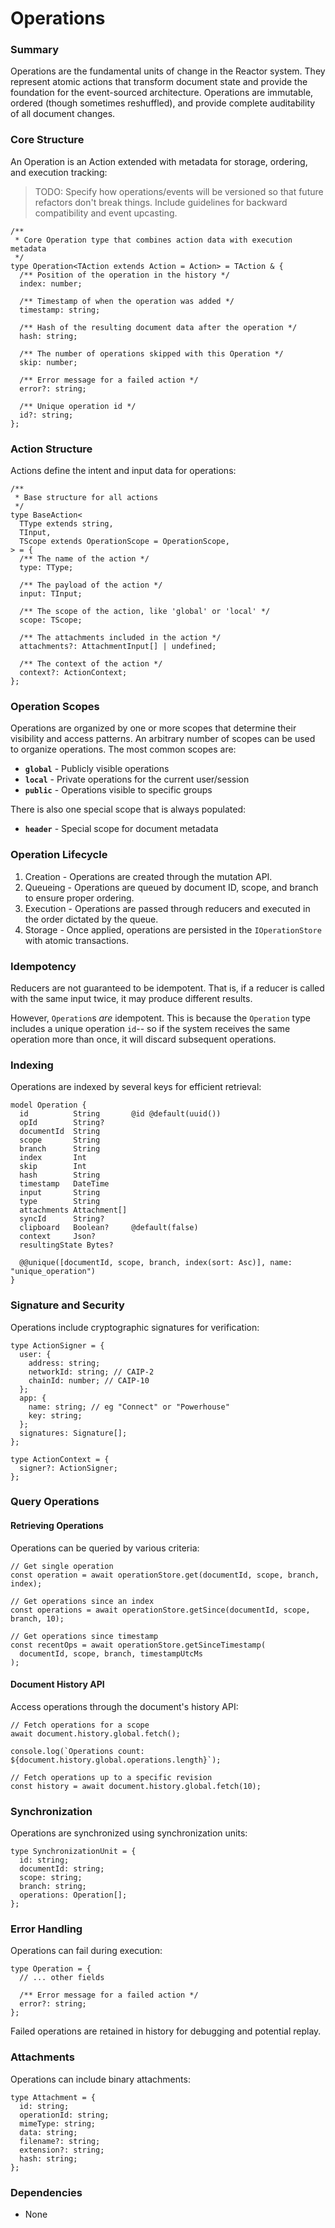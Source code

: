 # Operations

### Summary

Operations are the fundamental units of change in the Reactor system. They represent atomic actions that transform document state and provide the foundation for the event-sourced architecture. Operations are immutable, ordered (though sometimes reshuffled), and provide complete auditability of all document changes.

### Core Structure

An Operation is an Action extended with metadata for storage, ordering, and execution tracking:

> TODO: Specify how operations/events will be versioned so that future refactors don't break things. Include guidelines for backward compatibility and event upcasting.

```tsx
/**
 * Core Operation type that combines action data with execution metadata
 */
type Operation<TAction extends Action = Action> = TAction & {
  /** Position of the operation in the history */
  index: number;

  /** Timestamp of when the operation was added */
  timestamp: string;

  /** Hash of the resulting document data after the operation */
  hash: string;

  /** The number of operations skipped with this Operation */
  skip: number;

  /** Error message for a failed action */
  error?: string;
	
  /** Unique operation id */
  id?: string;
};
```

### Action Structure

Actions define the intent and input data for operations:

```tsx
/**
 * Base structure for all actions
 */
type BaseAction<
  TType extends string,
  TInput,
  TScope extends OperationScope = OperationScope,
> = {
  /** The name of the action */
  type: TType;

  /** The payload of the action */
  input: TInput;

  /** The scope of the action, like 'global' or 'local' */
  scope: TScope;

  /** The attachments included in the action */
  attachments?: AttachmentInput[] | undefined;

  /** The context of the action */
  context?: ActionContext;
};
```

### Operation Scopes

Operations are organized by one or more scopes that determine their visibility and access patterns. An arbitrary number of scopes can be used to organize operations. The most common scopes are:

- **`global`** - Publicly visible operations
- **`local`** - Private operations for the current user/session
- **`public`** - Operations visible to specific groups

There is also one special scope that is always populated:

- **`header`** - Special scope for document metadata

### Operation Lifecycle

1. Creation - Operations are created through the mutation API.
2. Queueing - Operations are queued by document ID, scope, and branch to ensure proper ordering.
3. Execution - Operations are passed through reducers and executed in the order dictated by the queue.
4. Storage - Once applied, operations are persisted in the `IOperationStore` with atomic transactions.

### Idempotency

Reducers are not guaranteed to be idempotent. That is, if a reducer is called with the same input twice, it may produce different results.

However, `Operation`s _are_ idempotent. This is because the `Operation` type includes a unique operation `id`-- so if the system receives the same operation more than once, it will discard subsequent operations.

### Indexing

Operations are indexed by several keys for efficient retrieval:

```prisma
model Operation {
  id          String       @id @default(uuid())
  opId        String?
  documentId  String
  scope       String
  branch      String
  index       Int
  skip        Int
  hash        String
  timestamp   DateTime
  input       String
  type        String
  attachments Attachment[]
  syncId      String?
  clipboard   Boolean?     @default(false)
  context     Json?
  resultingState Bytes?

  @@unique([documentId, scope, branch, index(sort: Asc)], name: "unique_operation")
}
```

### Signature and Security

Operations include cryptographic signatures for verification:

```tsx
type ActionSigner = {
  user: {
    address: string;
    networkId: string; // CAIP-2
    chainId: number; // CAIP-10
  };
  app: {
    name: string; // eg "Connect" or "Powerhouse"
    key: string;
  };
  signatures: Signature[];
};

type ActionContext = {
  signer?: ActionSigner;
};
```

### Query Operations

#### Retrieving Operations

Operations can be queried by various criteria:

```tsx
// Get single operation
const operation = await operationStore.get(documentId, scope, branch, index);

// Get operations since an index
const operations = await operationStore.getSince(documentId, scope, branch, 10);

// Get operations since timestamp
const recentOps = await operationStore.getSinceTimestamp(
  documentId, scope, branch, timestampUtcMs
);
```

#### Document History API

Access operations through the document's history API:

```tsx
// Fetch operations for a scope
await document.history.global.fetch();

console.log(`Operations count: ${document.history.global.operations.length}`);

// Fetch operations up to a specific revision
const history = await document.history.global.fetch(10);
```

### Synchronization

Operations are synchronized using synchronization units:

```tsx
type SynchronizationUnit = {
  id: string;
  documentId: string;
  scope: string;
  branch: string;
  operations: Operation[];
};
```

### Error Handling

Operations can fail during execution:

```tsx
type Operation = {
  // ... other fields
  
  /** Error message for a failed action */
  error?: string;
};
```

Failed operations are retained in history for debugging and potential replay.

### Attachments

Operations can include binary attachments:

```tsx
type Attachment = {
  id: string;
  operationId: string;
  mimeType: string;
  data: string;
  filename?: string;
  extension?: string;
  hash: string;
};
```

### Dependencies

- None
